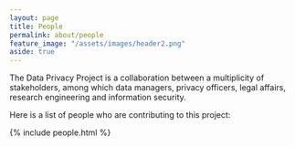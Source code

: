 ```yaml
---
layout: page
title: People
permalink: about/people
feature_image: "/assets/images/header2.png"
aside: true
---
```


The Data Privacy Project is a collaboration between a multiplicity of stakeholders, among which data managers, privacy officers, legal affairs, research engineering and information security.

Here is a list of people who are contributing to this project:

{% include people.html %}
